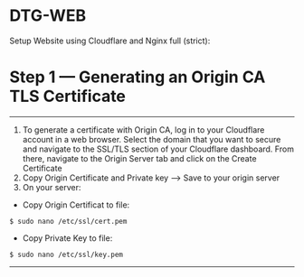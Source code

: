 # DTG-WEB
Setup Website using Cloudflare and Nginx full (strict):

# Step 1 — Generating an Origin CA TLS Certificate

---

1) To generate a certificate with Origin CA, log in to your Cloudflare account in a web browser. Select the domain that you want to secure and navigate to the SSL/TLS section of your Cloudflare dashboard. From there, navigate to the Origin Server tab and click on the Create Certificate
2) Copy Origin Certificate and Private key --> Save to your origin server
3) On your server:
- Copy Origin Certificat to file:
```shell
$ sudo nano /etc/ssl/cert.pem
```
- Copy Private Key to file:
```shell
$ sudo nano /etc/ssl/key.pem
```
---
